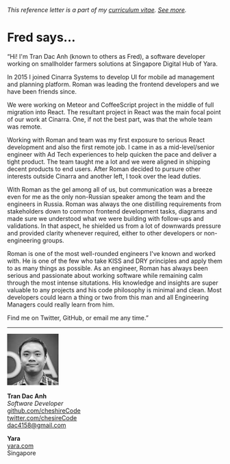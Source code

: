 _This reference letter is a part of my [curriculum vitae](/cv.html).
[See&nbsp;more](./)._

# Fred says...

<p class="f3 lh-title ni">&#8220;Hi! I'm Tran Dac Anh (known to
others as Fred), a software developer working on smallholder farmers
solutions at Singapore Digital Hub of Yara.</p>

In 2015 I joined Cinarra Systems to develop UI for mobile ad
management and planning platform. Roman was leading the frontend
developers and we have been friends since.

We were working on Meteor and CoffeeScript project in the middle
of full migration into React. The resultant project in React was
the main focal point of our work at Cinarra. One, if not the best
part, was that the whole team was remote.

Working with Roman and team was my first exposure to serious React
development and also the first remote job. I came in as a
mid-level/senior engineer with Ad Tech experiences to help quicken
the pace and deliver a tight product. The team taught me a lot and
we were aligned in shipping decent products to end users. After
Roman decided to pursure other interests outside Cinarra and another
left, I took over the lead duties.

With Roman as the gel among all of us, but communication was a
breeze even for me as the only non-Russian speaker among the team
and the engineers in Russia. Roman was always the one distilling
requirements from stakeholders down to common frontend development
tasks, diagrams and made sure we understood what we were building
with follow-ups and validations. In that aspect, he shielded us
from a lot of downwards pressure and provided clarity whenever
required, either to other developers or non-engineering groups.

Roman is one of the most well-rounded engineers I've known and
worked with. He is one of the few who take KISS and DRY principles
and apply them to as many things as possible. As an engineer, Roman
has always been serious and passionate about working software while
remaining calm through the most intense situtations. His knowledge
and insights are super valuable to any projects and his code
philosophy is minimal and clean. Most developers could learn a thing
or two from this man and all Engineering Managers could really learn
from him.

Find me on Twitter, GitHub, or email me any time.&#8221;

---

<img src="tda.jpeg" class="br-100 w3">

**Tran Dac Anh**<br>
_Software Developer_<br>
[github.com/cheshireCode](https://github.com/cheshireCode)<br>
[twitter.com/chesireCode](https://twitter.com/chesireCode)<br>
dac4158@gmail.com<br>

**Yara**<br>
[yara.com](https://www.yara.com/)<br>
Singapore<br>
